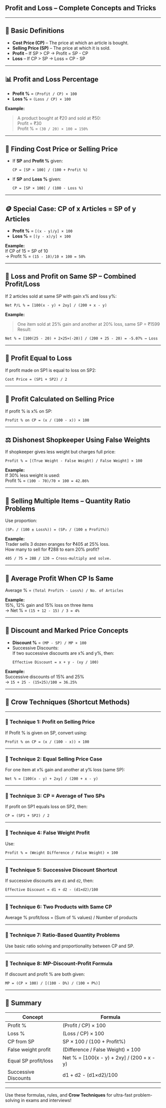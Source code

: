 ## Profit and Loss – Complete Concepts and Tricks

---

## 📘 Basic Definitions

- **Cost Price (CP)** – The price at which an article is bought.
- **Selling Price (SP)** – The price at which it is sold.
- **Profit** – If SP > CP → Profit = SP - CP
- **Loss** – If CP > SP → Loss = CP - SP

---

## 📊 Profit and Loss Percentage

- **Profit %** = `(Profit / CP) × 100`
- **Loss %** = `(Loss / CP) × 100`

**Example:**

> A product bought at ₹20 and sold at ₹50:  
Profit = ₹30  
Profit % = `(30 / 20) × 100 = 150%`

---

## 🧮 Finding Cost Price or Selling Price

- If **SP** and **Profit %** given:
  ```
  CP = [SP × 100] / (100 + Profit %)
  ```

- If **SP** and **Loss %** given:
  ```
  CP = [SP × 100] / (100 - Loss %)
  ```

---

## 🪙 Special Case: CP of x Articles = SP of y Articles

- **Profit %** = `[(x - y)/y] × 100`  
- **Loss %** = `[(y - x)/y] × 100`

**Example:**  
If CP of 15 = SP of 10  
→ Profit % = `(15 - 10)/10 × 100 = 50%`

---

## 📏 Loss and Profit on Same SP – Combined Profit/Loss

If 2 articles sold at same SP with gain x% and loss y%:

```
Net P/L % = [100(x - y) + 2xy] / (200 + x - y)
```

**Example:**  
> One item sold at 25% gain and another at 20% loss, same SP = ₹1599  
Result:
```
Net % = [100(25 - 20) + 2×25×(-20)] / (200 + 25 - 20) = -5.07% → Loss
```

---

## 🔁 Profit Equal to Loss

If profit made on SP1 is equal to loss on SP2:

```
Cost Price = (SP1 + SP2) / 2
```

---

## 🛒 Profit Calculated on Selling Price

If profit % is x% on SP:

```
Profit % on CP = (x / (100 - x)) × 100
```

---

## ⚖ Dishonest Shopkeeper Using False Weights

If shopkeeper gives less weight but charges full price:

```
Profit % = [(True Weight - False Weight) / False Weight] × 100
```

**Example:**  
If 30% less weight is used:  
Profit % = `(100 - 70)/70 × 100 = 42.86%`

---

## 🧺 Selling Multiple Items – Quantity Ratio Problems

Use proportion:
```
(SP₁ / (100 ± Loss%)) = (SP₂ / (100 ± Profit%))
```

**Example:**  
Trader sells 3 dozen oranges for ₹405 at 25% loss.  
How many to sell for ₹288 to earn 20% profit?

```
405 / 75 = 288 / 120 → Cross-multiply and solve.
```

---

## 🧠 Average Profit When CP Is Same

Average % = `(Total Profit% - Loss%) / No. of Articles`

**Example:**  
15%, 12% gain and 15% loss on three items  
→ Net % = `(15 + 12 - 15) / 3 = 4%`

---

## 🧾 Discount and Marked Price Concepts

- **Discount %** = `(MP - SP) / MP × 100`
- Successive Discounts:  
  If two successive discounts are x% and y%, then:  
  ```
  Effective Discount = x + y - (xy / 100)
  ```

**Example:**  
Successive discounts of 15% and 25%  
→ `15 + 25 - (15×25)/100 = 36.25%`

---

## 🧠 Crow Techniques (Shortcut Methods)

---

### 🔹 Technique 1: Profit on Selling Price

If Profit % is given on SP, convert using:
```
Profit % on CP = (x / (100 - x)) × 100
```

---

### 🔹 Technique 2: Equal Selling Price Case

For one item at x% gain and another at y% loss (same SP):
```
Net % = [100(x - y) + 2xy] / (200 + x - y)
```

---

### 🔹 Technique 3: CP = Average of Two SPs

If profit on SP1 equals loss on SP2, then:
```
CP = (SP1 + SP2) / 2
```

---

### 🔹 Technique 4: False Weight Profit

Use:
```
Profit % = (Weight Difference / False Weight) × 100
```

---

### 🔹 Technique 5: Successive Discount Shortcut

If successive discounts are `d1` and `d2`, then:
```
Effective Discount = d1 + d2 - (d1×d2)/100
```

---

### 🔹 Technique 6: Two Products with Same CP

Average % profit/loss = (Sum of % values) / Number of products

---

### 🔹 Technique 7: Ratio-Based Quantity Problems

Use basic ratio solving and proportionality between CP and SP.

---

### 🔹 Technique 8: MP-Discount-Profit Formula

If discount and profit % are both given:

```
MP = (CP × 100) / [(100 - D%) / (100 + P%)]
```

---

## 📝 Summary

| Concept | Formula |
|--------|---------|
| Profit % | (Profit / CP) × 100 |
| Loss % | (Loss / CP) × 100 |
| CP from SP | SP × 100 / (100 + Profit%) |
| False weight profit | (Difference / False Weight) × 100 |
| Equal SP profit/loss | Net % = [100(x - y) + 2xy] / (200 + x - y) |
| Successive Discounts | d1 + d2 - (d1×d2)/100 |

---

Use these formulas, rules, and **Crow Techniques** for ultra-fast problem-solving in exams and interviews!
